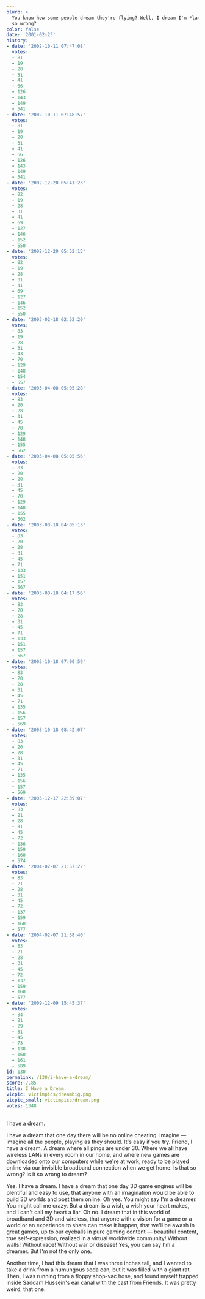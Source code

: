 ```yaml
---
blurb: >
  You know how some people dream they're flying? Well, I dream I'm *landing.* Is that
  so wrong?
color: false
date: '2001-02-23'
history:
- date: '2002-10-11 07:47:08'
  votes:
  - 81
  - 19
  - 28
  - 31
  - 41
  - 66
  - 126
  - 143
  - 149
  - 541
- date: '2002-10-11 07:48:57'
  votes:
  - 81
  - 19
  - 28
  - 31
  - 41
  - 66
  - 126
  - 143
  - 149
  - 541
- date: '2002-12-20 05:41:23'
  votes:
  - 82
  - 19
  - 28
  - 31
  - 41
  - 69
  - 127
  - 146
  - 152
  - 550
- date: '2002-12-20 05:52:15'
  votes:
  - 82
  - 19
  - 28
  - 31
  - 41
  - 69
  - 127
  - 146
  - 152
  - 550
- date: '2003-02-18 02:52:20'
  votes:
  - 83
  - 19
  - 28
  - 31
  - 43
  - 70
  - 129
  - 148
  - 154
  - 557
- date: '2003-04-08 05:05:28'
  votes:
  - 83
  - 20
  - 28
  - 31
  - 45
  - 70
  - 129
  - 148
  - 155
  - 562
- date: '2003-04-08 05:05:56'
  votes:
  - 83
  - 20
  - 28
  - 31
  - 45
  - 70
  - 129
  - 148
  - 155
  - 562
- date: '2003-08-18 04:05:13'
  votes:
  - 83
  - 20
  - 28
  - 31
  - 45
  - 71
  - 133
  - 151
  - 157
  - 567
- date: '2003-08-18 04:17:56'
  votes:
  - 83
  - 20
  - 28
  - 31
  - 45
  - 71
  - 133
  - 151
  - 157
  - 567
- date: '2003-10-18 07:00:59'
  votes:
  - 83
  - 20
  - 28
  - 31
  - 45
  - 71
  - 135
  - 156
  - 157
  - 569
- date: '2003-10-18 08:42:07'
  votes:
  - 83
  - 20
  - 28
  - 31
  - 45
  - 71
  - 135
  - 156
  - 157
  - 569
- date: '2003-12-17 22:39:07'
  votes:
  - 83
  - 21
  - 28
  - 31
  - 45
  - 72
  - 136
  - 159
  - 160
  - 574
- date: '2004-02-07 21:57:22'
  votes:
  - 83
  - 21
  - 28
  - 31
  - 45
  - 72
  - 137
  - 159
  - 160
  - 577
- date: '2004-02-07 21:58:40'
  votes:
  - 83
  - 21
  - 28
  - 31
  - 45
  - 72
  - 137
  - 159
  - 160
  - 577
- date: '2009-12-09 15:45:37'
  votes:
  - 84
  - 21
  - 29
  - 31
  - 45
  - 73
  - 138
  - 160
  - 161
  - 589
id: 130
permalink: /130/i-have-a-dream/
score: 7.85
title: I Have a Dream.
vicpic: victimpics/dreambig.png
vicpic_small: victimpics/dream.png
votes: 1348
---
```


I have a dream.

I have a dream that one day there will be no online cheating. Imagine —
imagine all the people, playing as they should. It's easy if you try.
Friend, I have a dream. A dream where all pings are under 30. Where we
all have wireless LANs in every room in our home, and where new games
are downloaded onto our computers while we're at work, ready to be
played online via our invisible broadband connection when we get home.
Is that so wrong? Is it so wrong to dream?

Yes. I have a dream. I have a dream that one day 3D game engines will be
plentiful and easy to use, that anyone with an imagination would be able
to build 3D worlds and post them online. Oh yes. You might say I'm a
dreamer. You might call me crazy. But a dream is a wish, a wish your
heart makes, and I can't call my heart a liar. Oh no. I dream that in
this world of broadband and 3D and wireless, that anyone with a vision
for a game or a world or an experience to share can make it happen, that
we'll be awash in great games, up to our eyeballs in pure gaming content
— beautiful content, true self-expression, realized in a virtual
worldwide community! Without walls! Without race! Without war or
disease! Yes, you can say I'm a dreamer. But I'm not the only one.

Another time, I had this dream that I was three inches tall, and I
wanted to take a drink from a humungous soda can, but it was filled with
a giant rat. Then, I was running from a floppy shop-vac hose, and found
myself trapped inside Saddam Hussein's ear canal with the cast from
Friends. It was pretty weird, that one.